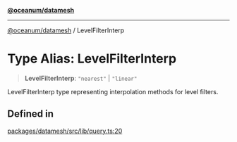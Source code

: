 [**@oceanum/datamesh**](../README.md)

***

[@oceanum/datamesh](../README.md) / LevelFilterInterp

# Type Alias: LevelFilterInterp

> **LevelFilterInterp**: `"nearest"` \| `"linear"`

LevelFilterInterp type representing interpolation methods for level filters.

## Defined in

[packages/datamesh/src/lib/query.ts:20](https://github.com/oceanum-io/oceanum-js/blob/8743de96e5f943db8ec0df1328a02f233bca002b/packages/datamesh/src/lib/query.ts#L20)

